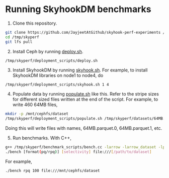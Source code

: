 # Running SkyhookDM benchmarks

1. Clone this repository.
```bash
git clone https://github.com/JayjeetAtGithub/skyhook-perf-experiments /tmp/skyperf
cd /tmp/skyperf
git lfs pull
```

2. Install Ceph by running [deploy.sh](./deployment_scripts/deploy.sh).
```bash
/tmp/skyperf/deployment_scripts/deploy.sh
```

3. Install SkyhookDM by running [skyhook.sh](./deployment_scripts/skyhook.sh). For example, to install SkyhookDM libraries on node1 to node4, do
```
/tmp/skyperf/deployment_scripts/skyhook.sh 1 4 
```

4. Populate data by running [populate.sh](./deployment_scripts/populate.sh) like this. Refer to the stripe sizes for different sized files written at the end of the script. For example, to write 460 64MB files,
```bash
mkdir -p /mnt/cephfs/dataset
/tmp/skyperf/deployment_scripts/populate.sh /tmp/skyperf/datasets/64MB.parquet /mnt/cephfs/dataset/64MB.parquet 0 460 67108864
```

Doing this will write files with names, 64MB.parquet.0, 64MB.parquet.1, etc.

5. Run benchmarks. 
With C++,
```bash
g++ /tmp/skyperf/benchmark_scripts/bench.cc -larrow -larrow_dataset -lparquet -o bench
./bench [format(pq/rpq)] [selectivity] file:///[/path/to/dataset]
```

For example,
```bash
./bench rpq 100 file:///mnt/cephfs/dataset 
``` 
